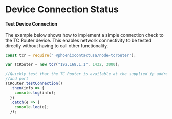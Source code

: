 # Device Connection Status

#### Test Device Connection

The example below shows how to implement a simple connection check to the TC Router device. This enables network connectivity to be tested directly without having to call other functionality.

```javascript
const tcr = require(" @phoenixcontactusa/node-tcrouter");

var TCRouter = new tcr("192.168.1.1", 1432, 3000);

//Quickly test that the TC Router is available at the supplied ip address
//and port
TCRouter.testConnection()
  .then(info => {
    console.log(info);
  })
  .catch(e => {
    console.log(e);
  });
```

